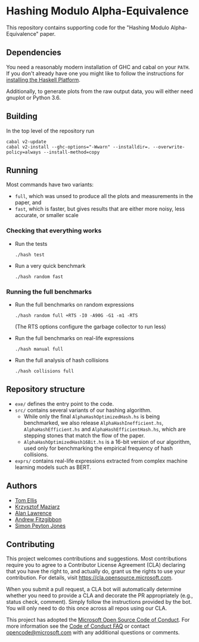 # Hashing Modulo Alpha-Equivalence

This repository contains supporting code for the "Hashing Modulo Alpha-Equivalence" paper.

## Dependencies

You need a reasonably modern installation of GHC and cabal on your `PATH`.
If you don't already have one you might like to follow the instructions for
[installing the Haskell Platform](https://www.haskell.org/downloads/#platform).

Additionally, to generate plots from the raw output data, you will either need gnuplot or Python 3.6.

## Building

In the top level of the repository run

```
cabal v2-update
cabal v2-install --ghc-options="-Wwarn" --installdir=. --overwrite-policy=always --install-method=copy
```

## Running

Most commands have two variants:
* `full`, which was unsed to produce all the plots and measurements in the paper, and
* `fast`, which is faster, but gives results that are either more noisy, less accurate, or smaller scale

### Checking that everything works

* Run the tests

    `./hash test`

* Run a very quick benchmark

    `./hash random fast`

### Running the full benchmarks

* Run the full benchmarks on random expressions

    `./hash random full +RTS -I0 -A90G -G1 -m1 -RTS`

    (The RTS options configure the garbage collector to run less)

* Run the full benchmarks on real-life expressions

    `./hash manual full`

* Run the full analysis of hash collisions

    `./hash collisions full`

## Repository structure

* `exe/` defines the entry point to the code.
* `src/` contains several variants of our hashing algorithm.
   * While only the final `AlphaHashOptimizedHash.hs` is being benchmarked, we also release `AlphaHashInefficient.hs`, `AlphaHashEfficient.hs` and `AlphaHashEfficientHash.hs`, which are stepping stones that match the flow of the paper.
   * `AlphaHashOptimizedHash16Bit.hs` is a 16-bit version of our algorithm, used only for benchmarking the empirical frequency of hash collisions.
* `exprs/` contains real-life expressions extracted from complex machine learning models such as BERT.

## Authors

* [Tom Ellis](http://web.jaguarpaw.co.uk/~tom/contact)
* [Krzysztof Maziarz](mailto:krzysztof.maziarz@microsoft.com)
* [Alan Lawrence](mailto:allawr@microsoft.com)
* [Andrew Fitzgibbon](mailto:awf@microsoft.com)
* [Simon Peyton Jones](mailto:simonpj@microsoft.com)

## Contributing

This project welcomes contributions and suggestions.  Most contributions require you to agree to a
Contributor License Agreement (CLA) declaring that you have the right to, and actually do, grant us
the rights to use your contribution. For details, visit https://cla.opensource.microsoft.com.

When you submit a pull request, a CLA bot will automatically determine whether you need to provide
a CLA and decorate the PR appropriately (e.g., status check, comment). Simply follow the instructions
provided by the bot. You will only need to do this once across all repos using our CLA.

This project has adopted the [Microsoft Open Source Code of Conduct](https://opensource.microsoft.com/codeofconduct/).
For more information see the [Code of Conduct FAQ](https://opensource.microsoft.com/codeofconduct/faq/) or
contact [opencode@microsoft.com](mailto:opencode@microsoft.com) with any additional questions or comments.
